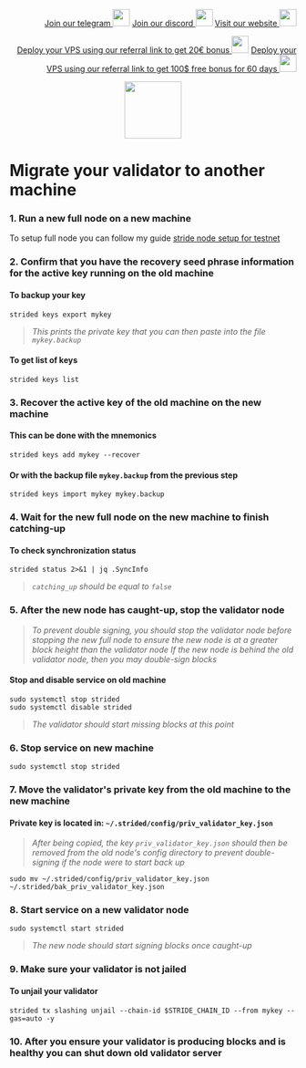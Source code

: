 <p style="font-size:14px" align="right">
<a href="https://t.me/kjnotes" target="_blank">Join our telegram <img src="https://user-images.githubusercontent.com/50621007/183283867-56b4d69f-bc6e-4939-b00a-72aa019d1aea.png" width="30"/></a>
<a href="https://discord.gg/fRVzvPBh" target="_blank">Join our discord <img src="https://user-images.githubusercontent.com/50621007/176236430-53b0f4de-41ff-41f7-92a1-4233890a90c8.png" width="30"/></a>
<a href="https://kjnodes.com/" target="_blank">Visit our website <img src="https://user-images.githubusercontent.com/50621007/168689709-7e537ca6-b6b8-4adc-9bd0-186ea4ea4aed.png" width="30"/></a>
</p>

<p style="font-size:14px" align="right">
<a href="https://hetzner.cloud/?ref=y8pQKS2nNy7i" target="_blank">Deploy your VPS using our referral link to get 20€ bonus <img src="https://user-images.githubusercontent.com/50621007/174612278-11716b2a-d662-487e-8085-3686278dd869.png" width="30"/></a>
<a href="https://m.do.co/c/17b61545ca3a" target="_blank">Deploy your VPS using our referral link to get 100$ free bonus for 60 days <img src="https://user-images.githubusercontent.com/50621007/183284313-adf81164-6db4-4284-9ea0-bcb841936350.png" width="30"/></a>
</p>

<p align="center">
  <img height="100" height="auto" src="https://user-images.githubusercontent.com/50621007/183283696-d1c4192b-f594-45bb-b589-15a5e57a795c.png">
</p>

# Migrate your validator to another machine

### 1. Run a new full node on a new machine
To setup full node you can follow my guide [stride node setup for testnet](https://github.com/kj89/testnet_manuals/blob/main/stride/README.md)

### 2. Confirm that you have the recovery seed phrase information for the active key running on the old machine

#### To backup your key
```
strided keys export mykey
```
> _This prints the private key that you can then paste into the file `mykey.backup`_

#### To get list of keys
```
strided keys list
```

### 3. Recover the active key of the old machine on the new machine

#### This can be done with the mnemonics
```
strided keys add mykey --recover
```

#### Or with the backup file `mykey.backup` from the previous step
```
strided keys import mykey mykey.backup
```

### 4. Wait for the new full node on the new machine to finish catching-up

#### To check synchronization status
```
strided status 2>&1 | jq .SyncInfo
```
> _`catching_up` should be equal to `false`_

### 5. After the new node has caught-up, stop the validator node

> _To prevent double signing, you should stop the validator node before stopping the new full node to ensure the new node is at a greater block height than the validator node_
> _If the new node is behind the old validator node, then you may double-sign blocks_

#### Stop and disable service on old machine
```
sudo systemctl stop strided
sudo systemctl disable strided
```
> _The validator should start missing blocks at this point_

### 6. Stop service on new machine
```
sudo systemctl stop strided
```

### 7. Move the validator's private key from the old machine to the new machine
#### Private key is located in: `~/.strided/config/priv_validator_key.json`

> _After being copied, the key `priv_validator_key.json` should then be removed from the old node's config directory to prevent double-signing if the node were to start back up_
```
sudo mv ~/.strided/config/priv_validator_key.json ~/.strided/bak_priv_validator_key.json
```

### 8. Start service on a new validator node
```
sudo systemctl start strided
```
> _The new node should start signing blocks once caught-up_

### 9. Make sure your validator is not jailed
#### To unjail your validator
```
strided tx slashing unjail --chain-id $STRIDE_CHAIN_ID --from mykey --gas=auto -y
```

### 10. After you ensure your validator is producing blocks and is healthy you can shut down old validator server
